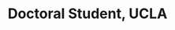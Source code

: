 ---
name: Peter Ferguson
title:  Doctoral Student, UCLA
image: /img/organizers/ferguson_peter.jpg
link: http://website.com
---